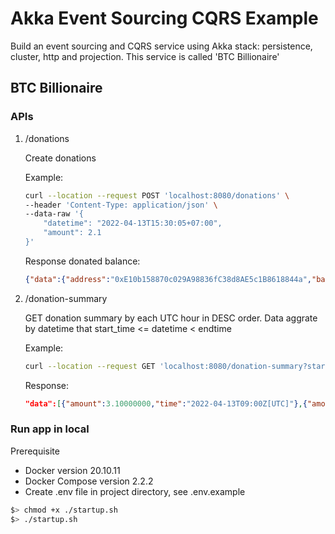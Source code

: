 # Akka Event Sourcing CQRS Example

Build an event sourcing and CQRS service using Akka stack: persistence, cluster, http and projection. This service is called 'BTC Billionaire'

## BTC Billionaire

### APIs

1. /donations

    Create donations

    Example:

    ```bash
    curl --location --request POST 'localhost:8080/donations' \
    --header 'Content-Type: application/json' \
    --data-raw '{
        "datetime": "2022-04-13T15:30:05+07:00",
        "amount": 2.1
    }'
    ```
    
    Response donated balance:
    
    ```json
    {"data":{"address":"0xE10b158870c029A98836fC38d8AE5c1B8618844a","balance":2.1}}%
    ```

2. /donation-summary

    GET donation summary by each UTC hour in DESC order. Data aggrate by datetime that start_time <= datetime < endtime

    Example:

    ```bash
    curl --location --request GET 'localhost:8080/donation-summary?start_time=2022-04-13T14%3A20%3A22.401643%2B07%3A00&end_time=2022-04-13T16%3A20%3A43.031847%2B07%3A00'
    ```
    
    Response:
    
    ```json
    "data":[{"amount":3.10000000,"time":"2022-04-13T09:00Z[UTC]"},{"amount":13.30000000,"time":"2022-04-13T08:00Z[UTC]"},{"amount":0.00200000,"time":"2022-04-13T07:00Z[UTC]"}]}
    ```

### Run app in local

Prerequisite

- Docker version 20.10.11
- Docker Compose version 2.2.2
- Create .env file in project directory, see .env.example

```bash
$> chmod +x ./startup.sh
$> ./startup.sh
```
